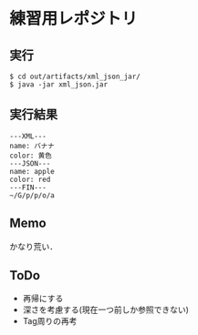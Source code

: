 # 練習用レポジトリ

## 実行
```shell=
$ cd out/artifacts/xml_json_jar/
$ java -jar xml_json.jar
```

## 実行結果

```shell=
---XML---
name: バナナ
color: 黄色
---JSON---
name: apple
color: red
---FIN---
~/G/p/p/o/a
```

## Memo
かなり荒い．

## ToDo
- 再帰にする
- 深さを考慮する(現在一つ前しか参照できない)
- Tag周りの再考

